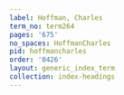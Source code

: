 ```yaml
---
label: Hoffman, Charles
term_no: term264
pages: '675'
no_spaces: HoffmanCharles
pid: hoffmancharles
order: '0426'
layout: generic_index_term
collection: index-headings
---
```

